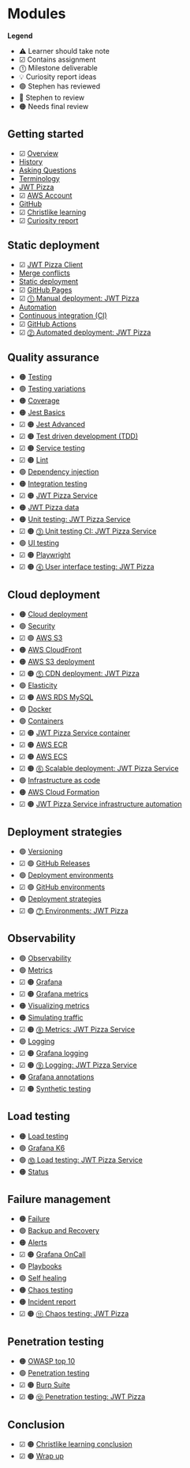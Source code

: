 # Modules

**Legend**

- ⚠️ Learner should take note
- ☑ Contains assignment
- ⓵ Milestone deliverable
- 💡 Curiosity report ideas
- 🟢 Stephen has reviewed
- 🔵 Stephen to review
- 🟠 Needs final review

## Getting started

- ☑ [Overview](overview/overview.md)
- [History](history/history.md)
- [Asking Questions](askingQuestions/askingQuestions.md)
- [Terminology](terminology/terminology.md)
- [JWT Pizza](jwtPizza/jwtPizza.md)
- ☑ [AWS Account](awsAccount/awsAccount.md)
- [GitHub](gitHub/gitHub.md)
- ☑ [Christlike learning](christlikeLearning/christlikeLearning.md)
- ☑ [Curiosity report](curiosityReport/curiosityReport.md)

## Static deployment

- ☑ [JWT Pizza Client](jwtPizzaClient/jwtPizzaClient.md)
- [Merge conflicts](mergeConflicts/mergeConflicts.md)
- [Static deployment](staticDeployment/staticDeployment.md)
- ☑ [GitHub Pages](gitHubPages/gitHubPages.md)
- ☑ [⓵ Manual deployment: JWT Pizza](deliverable1ManualDeploy/deliverable1ManualDeploy.md)
- [Automation](automation/automation.md)
- [Continuous integration (CI)](continuousIntegration/continuousIntegration.md)
- ☑ [GitHub Actions](gitHubActions/gitHubActions.md)
- ☑ [⓶ Automated deployment: JWT Pizza](deliverable2AutomatedDeploy/deliverable2AutomatedDeploy.md)

## Quality assurance

- 🟠 [Testing](testing/testing.md)
- 🟢 [Testing variations](testingCategories/testingCategories.md)
- 🟠 [Coverage](coverage/coverage.md)
- 🟠 [Jest Basics](jestBasics/jestBasics.md)
- ☑ 🟠 [Jest Advanced](jestAdvanced/jestAdvanced.md)
- ☑ 🟠 [Test driven development (TDD)](tdd/tdd.md)
- ☑ 🟠 [Service testing](serviceTesting/serviceTesting.md)
- ☑ 🟠 [Lint](lint/lint.md)
- 🟢 [Dependency injection](dependencyInjection/dependencyInjection.md)
- 🟠 [Integration testing](integrationTesting/integrationTesting.md)
- ☑ 🟠 [JWT Pizza Service](jwtPizzaService/jwtPizzaService.md)
- 🟠 [JWT Pizza data](jwtPizzaData/jwtPizzaData.md)
- 🟠 [Unit testing: JWT Pizza Service](unitTestingJwtPizzaService/unitTestingJwtPizzaService.md)
- ☑ 🟠 [⓷ Unit testing CI: JWT Pizza Service](deliverable3UnitTesting/deliverable3UnitTesting.md)
- 🟢 [UI testing](uiTesting/uiTesting.md)
- ☑ 🟠 [Playwright](playwright/playwright.md)
- ☑ 🟠 [⓸ User interface testing: JWT Pizza](deliverable4UiTesting/deliverable4UiTesting.md)

## Cloud deployment

- 🟠 [Cloud deployment](cloudDeployment/cloudDeployment.md)
- 🟢 [Security](security/security.md)
- ☑ 🟢 [AWS S3](awsS3/awsS3.md)
- 🟠 [AWS CloudFront](awsCloudFront/awsCloudFront.md)
- 🟠 [AWS S3 deployment](awsS3Deployment/awsS3Deployment.md)
- ☑ 🟠 [⓹ CDN deployment: JWT Pizza](deliverable5CdnDeploy/deliverable5CdnDeploy.md)
- 🟢 [Elasticity](elasticity/elasticity.md)
- ☑ 🟠 [AWS RDS MySQL](awsRdsMysql/awsRdsMysql.md)
- 🟢 [Docker](docker/docker.md)
- 🟢 [Containers](containers/containers.md)
- ☑ 🟠 [JWT Pizza Service container](jwtPizzaServiceContainer/jwtPizzaServiceContainer.md)
- ☑ 🟠 [AWS ECR](awsEcr/awsEcr.md)
- ☑ 🟠 [AWS ECS](awsEcs/awsEcs.md)
- ☑ 🟠 [⓺ Scalable deployment: JWT Pizza Service](deliverable6ScalableDeploy/deliverable6ScalableDeploy.md)
- 🟢 [Infrastructure as code](infrastructureAsCode/infrastructureAsCode.md)
- 🟠 [AWS Cloud Formation](awsCloudFormation/awsCloudFormation.md)
- ☑ 🟠 [JWT Pizza Service infrastructure automation](jwtPizzaServiceInfrastructureAutomation/jwtPizzaServiceInfrastructureAutomation.md)

## Deployment strategies

- 🟢 [Versioning](versioning/versioning.md)
- ☑ 🟢 [GitHub Releases](gitHubReleases/gitHubReleases.md)
- 🟢 [Deployment environments](deploymentEnvironments/deploymentEnvironments.md)
- ☑ 🟢 [GitHub environments](gitHubEnvironments/gitHubEnvironments.md)
- 🟢 [Deployment strategies](deploymentStrategies/deploymentStrategies.md)
- ☑ 🟢 [⓻ Environments: JWT Pizza](deliverable7Environments/deliverable7Environments.md)

## Observability

- 🟢 [Observability](observability/observability.md)
- 🟢 [Metrics](metrics/metrics.md)
- ☑ 🟠 [Grafana](grafana/grafana.md)
- ☑ 🟠 [Grafana metrics](grafanaMetrics/grafanaMetrics.md)
- 🟠 [Visualizing metrics](visualizingMetrics/visualizingMetrics.md)
- 🟠 [Simulating traffic](simulatingTraffic/simulatingTraffic.md)
- ☑ 🟠 [⓼ Metrics: JWT Pizza Service](deliverable8Metrics/deliverable8Metrics.md)
- 🟢 [Logging](logging/logging.md)
- ☑ 🟠 [Grafana logging](grafanaLogging/grafanaLogging.md)
- ☑ 🟠 [⓽ Logging: JWT Pizza Service](deliverable9Logging/deliverable9Logging.md)
- 🟠 [Grafana annotations](grafanaAnnotations/grafanaAnnotations.md)
- ☑ 🟠 [Synthetic testing](syntheticTesting/syntheticTesting.md)

## Load testing

- 🟠 [Load testing](loadTesting/loadTesting.md)
- 🟢 [Grafana K6](grafanaK6/grafanaK6.md)
- 🟢 [⓾ Load testing: JWT Pizza Service](deliverable10LoadTesting/deliverable10LoadTesting.md)
- 🟠 [Status](statusReporting/statusReporting.md)

## Failure management

- 🟠 [Failure](failure/failure.md)
- 🟢 [Backup and Recovery](recovery/recovery.md)
- 🟠 [Alerts](alerting/alerting.md)
- ☑ 🟠 [Grafana OnCall](grafanaOnCall/grafanaOnCall.md)
- 🟢 [Playbooks](playbooks/playbooks.md)
- 🟢 [Self healing](selfHealing/selfHealing.md)
- 🟠 [Chaos testing](chaosTesting/chaosTesting.md)
- 🟠 [Incident report](incidentReport/incidentReport.md)
- ☑ 🟠 [⑪ Chaos testing: JWT Pizza](deliverable11ChaosTesting/deliverable11ChaosTesting.md)

## Penetration testing

- 🟠 [OWASP top 10](owaspTop10/owaspTop10.md)
- 🟢 [Penetration testing](penetrationTesting/penetrationTesting.md)
- ☑ 🟠 [Burp Suite](burpSuite/burpSuite.md)
- ☑ 🟠 [⑫ Penetration testing: JWT Pizza](deliverable12PenetrationTesting/deliverable12PenetrationTesting.md)

## Conclusion

- ☑ 🟠 [Christlike learning conclusion](christlikeLearningConclusion/christlikeLearningConclusion.md)
- ☑ 🟠 [Wrap up](wrapUp/wrapUp.md)
